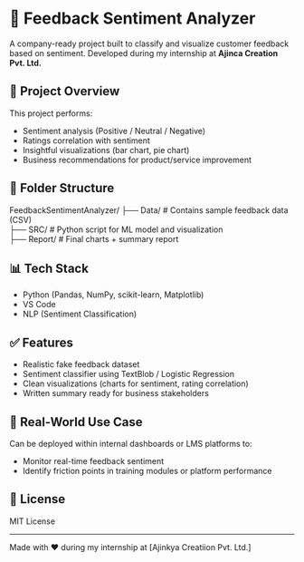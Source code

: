 # 🧠 Feedback Sentiment Analyzer

A company-ready project built to classify and visualize customer feedback based on sentiment. Developed during my internship at **Ajinca Creation Pvt. Ltd.**

## 🚀 Project Overview

This project performs:

- Sentiment analysis (Positive / Neutral / Negative)
- Ratings correlation with sentiment
- Insightful visualizations (bar chart, pie chart)
- Business recommendations for product/service improvement

## 📁 Folder Structure

FeedbackSentimentAnalyzer/
├── Data/ # Contains sample feedback data (CSV) <br>
├── SRC/ # Python script for ML model and visualization <br>
├── Report/ # Final charts + summary report <br>

## 📊 Tech Stack

- Python (Pandas, NumPy, scikit-learn, Matplotlib)
- VS Code
- NLP (Sentiment Classification)

## ✅ Features

- Realistic fake feedback dataset
- Sentiment classifier using TextBlob / Logistic Regression
- Clean visualizations (charts for sentiment, rating correlation)
- Written summary ready for business stakeholders

## 📂 Real-World Use Case

Can be deployed within internal dashboards or LMS platforms to:

- Monitor real-time feedback sentiment
- Identify friction points in training modules or platform performance

## 📜 License

MIT License

---

Made with ❤️ during my internship at [Ajinkya Creatiion Pvt. Ltd.]
